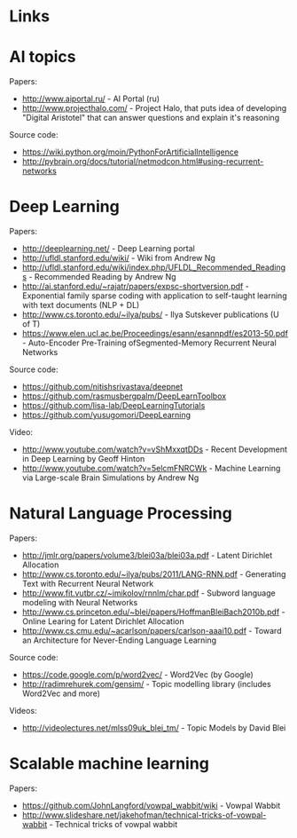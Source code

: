 Links
=====

AI topics
=========

Papers:
* http://www.aiportal.ru/ - AI Portal (ru)
* http://www.projecthalo.com/ - Project Halo, that puts idea of developing "Digital Aristotel" that can answer questions and explain it's reasoning


Source code:
* https://wiki.python.org/moin/PythonForArtificialIntelligence
* http://pybrain.org/docs/tutorial/netmodcon.html#using-recurrent-networks

Deep Learning
=============

Papers:
* http://deeplearning.net/ - Deep Learning portal
* http://ufldl.stanford.edu/wiki/ - Wiki from Andrew Ng
* http://ufldl.stanford.edu/wiki/index.php/UFLDL_Recommended_Readings - Recommended Reading by Andrew Ng
* http://ai.stanford.edu/~rajatr/papers/expsc-shortversion.pdf - Exponential family sparse coding with application to
self-taught learning with text documents (NLP + DL)
* http://www.cs.toronto.edu/~ilya/pubs/ - Ilya Sutskever publications (U of T)
* https://www.elen.ucl.ac.be/Proceedings/esann/esannpdf/es2013-50.pdf - Auto-Encoder Pre-Training ofSegmented-Memory Recurrent Neural Networks

Source code:
* https://github.com/nitishsrivastava/deepnet
* https://github.com/rasmusbergpalm/DeepLearnToolbox
* https://github.com/lisa-lab/DeepLearningTutorials
* https://github.com/yusugomori/DeepLearning

Video:
* http://www.youtube.com/watch?v=vShMxxqtDDs - Recent Development in Deep Learning by Geoff Hinton
* http://www.youtube.com/watch?v=5elcmFNRCWk - Machine Learning via Large-scale Brain Simulations by Andrew Ng

Natural Language Processing
===========================

Papers:
* http://jmlr.org/papers/volume3/blei03a/blei03a.pdf - Latent Dirichlet Allocation
* http://www.cs.toronto.edu/~ilya/pubs/2011/LANG-RNN.pdf - Generating Text with Recurrent Neural Network
* http://www.fit.vutbr.cz/~imikolov/rnnlm/char.pdf - Subword language modeling with Neural Networks
* http://www.cs.princeton.edu/~blei/papers/HoffmanBleiBach2010b.pdf - Online Learing for Latent Dirichlet Allocation
* http://www.cs.cmu.edu/~acarlson/papers/carlson-aaai10.pdf - Toward an Architecture for Never-Ending Language Learning

Source code:
* https://code.google.com/p/word2vec/ - Word2Vec (by Google)
* http://radimrehurek.com/gensim/ - Topic modelling library (includes Word2Vec and more)
    
Videos:
* http://videolectures.net/mlss09uk_blei_tm/ - Topic Models by David Blei

Scalable machine learning
=========================

Papers:
* https://github.com/JohnLangford/vowpal_wabbit/wiki - Vowpal Wabbit
* http://www.slideshare.net/jakehofman/technical-tricks-of-vowpal-wabbit - Technical tricks of vowpal wabbit

